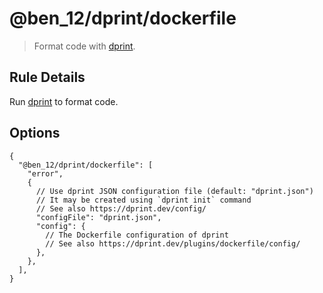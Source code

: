 # @ben_12/dprint/dockerfile

> Format code with [dprint].

## Rule Details

Run [dprint] to format code.

## Options

```jsonc
{
  "@ben_12/dprint/dockerfile": [
    "error",
    {
      // Use dprint JSON configuration file (default: "dprint.json")
      // It may be created using `dprint init` command
      // See also https://dprint.dev/config/
      "configFile": "dprint.json",
      "config": {
        // The Dockerfile configuration of dprint
        // See also https://dprint.dev/plugins/dockerfile/config/
      },
    },
  ],
}
```

[dprint]: https://github.com/dprint/dprint
